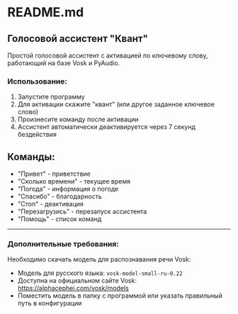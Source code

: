 # README.md

## Голосовой ассистент "Квант"

Простой голосовой ассистент с активацией по ключевому слову, работающий на базе Vosk и PyAudio.

### Использование:
1. Запустите программу
2. Для активации скажите "квант" (или другое заданное ключевое слово)
3. Произнесите команду после активации
4. Ассистент автоматически деактивируется через 7 секунд бездействия

## Команды:
- "Привет" - приветствие
- "Сколько времени" - текущее время
- "Погода" - информация о погоде
- "Спасибо" - благодарность
- "Стоп" - деактивация
- "Перезагрузись" - перезапуск ассистента
- "Помощь" - список команд

---

### Дополнительные требования:
Необходимо скачать модель для распознавания речи Vosk:
- Модель для русского языка: `vosk-model-small-ru-0.22`
- Доступна на официальном сайте Vosk: https://alphacephei.com/vosk/models
- Поместить модель в папку с программой или указать правильный путь в конфигурации
